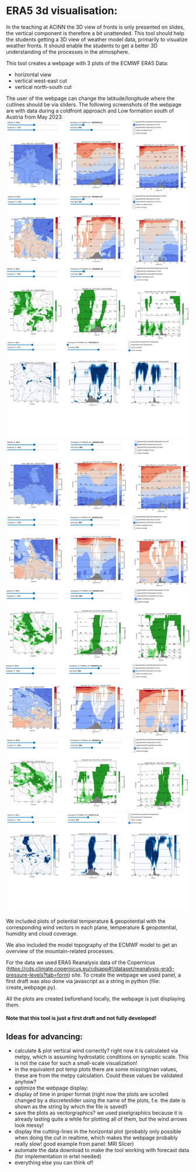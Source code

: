 # ERA5 3d visualisation:
In the teaching at ACINN the 3D view of fronts is only presented on slides, the vertical component is 
therefore a bit unattended. This tool should help the students getting a 3D view of weather model data, 
primarily to visualize weather fronts. It should enable the students to get a better 3D understanding 
of the processes in the atmosphere.

This tool creates a webpage with 3 plots of the ECMWF ERA5 Data: 
-  horizontal view
-  vertical west-east cut
-  vertical north-south cut

The user of the webpage can change the latitude/longitude where the cutlines should be via sliders.
The following screenshots of the webpage are with data during a coldfront approach and Low formation 
south of Austria from May 2023:
![Alt text](/screenshots/temp1.png?raw=true "advancing cold front to austria 9.05. 06:00")
![Alt text](/screenshots/eqpt1.png?raw=true "equivalent pot temp chart 9.05. 06:00")
![Alt text](/screenshots/hum1.png?raw=true "humidity chart 9.05. 06:00")
![Alt text](/screenshots/cloud1.png?raw=true "cloud cover chart 9.05. 06:00")
![Alt text](/screenshots/temp2.png?raw=true "temp&geopotential 10.05. 00:00")
![Alt text](/screenshots/eqpt2.png?raw=true "equivalent pot temp chart 10.05. 00:00")
![Alt text](/screenshots/hum2.png?raw=true "humidity chart 10.05. 00:00")
![Alt text](/screenshots/eqpt3.png?raw=true "equivalent pot temp chart 10.05. 18:00")
![Alt text](/screenshots/hum3.png?raw=true "humidity chart 10.05. 18:00")
![Alt text](/screenshots/cloud3.png?raw=true "cloud cover chart 10.05. 18:00")


We included plots of potential temperature & geopotential with the corresponding wind vectors 
in each plane, temperature & geopotential, humidity and cloud coverage.

We also included the model topography of the ECMWF model to get an overview of the
mountain-related processes. 

For the data we used ERA5 Reanalysis data of the Copernicus (https://cds.climate.copernicus.eu/cdsapp#!/dataset/reanalysis-era5-pressure-levels?tab=form)
site. To create the webpage we used panel, a first draft was also done via javascript as a string in python (file: create_webpage.py).

All the plots are created beforehand locally, the webpage is just displaying them.

#### Note that this tool is just a first draft and not fully developed!


## Ideas for advancing:
- calculate & plot vertical wind correctly? right now it is calculated via metpy, which is assuming hydrostatic conditions on synoptic scale. This is not the case for such a small-scale visualization!
- in the equivalent pot temp plots there are some missing/nan values, these are from the metpy calculation. Could these values be validated anyhow?
- optimize the webpage display: 
- display of time in proper format (right now the plots are scrolled changed by a discreteslider
using the name of the plots, f.e. the date is shown as the string by which the file is saved!)
- save the plots as vectorgraphics? we used pixelgraphics because it is already lasting quite a while for plotting all of them,
 but the wind arrows look messy!
- display the cutting-lines in the horizontal plot (probably only possible when doing the cut in realtime, 
which makes the webpage probably really slow! good example from panel: MRI Slicer)
- automate the data download to make the tool working with forecast data (for implementation in ertel needed)
- everything else you can think of!


